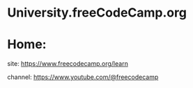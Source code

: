 # University.freeCodeCamp.org
# Home:
site: https://www.freecodecamp.org/learn

channel: https://www.youtube.com/@freecodecamp
